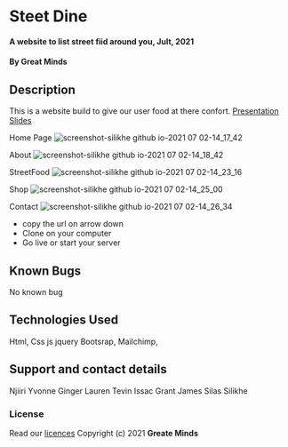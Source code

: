 # Steet Dine

#### A website to list street fiid around you, Jult, 2021

#### By **Great Minds**

## Description

This is a website build to give our user food at there confort.
[Presentation Slides](https://www.canva.com/design/DAEi3Bpcg5I/5OacbJk2RuYOxW3TUylX8A/view?utm_content=DAEi3Bpcg5I&utm_campaign=designshare&utm_medium=link&utm_source=publishsharelink#11)

Home Page
![screenshot-silikhe github io-2021 07 02-14_17_42](https://user-images.githubusercontent.com/65366942/124267414-e289be80-db40-11eb-848d-f36ac272f5c6.png)


About
![screenshot-silikhe github io-2021 07 02-14_18_42](https://user-images.githubusercontent.com/65366942/124267177-93dc2480-db40-11eb-863b-c2dc3f7ece49.png)


StreetFood
![screenshot-silikhe github io-2021 07 02-14_23_16](https://user-images.githubusercontent.com/65366942/124267569-182ea780-db41-11eb-933c-c424bb6a3e26.png)


Shop
![screenshot-silikhe github io-2021 07 02-14_25_00](https://user-images.githubusercontent.com/65366942/124267737-562bcb80-db41-11eb-8ce7-84714583494f.png)


Contact
![screenshot-silikhe github io-2021 07 02-14_26_34](https://user-images.githubusercontent.com/65366942/124267927-8d9a7800-db41-11eb-9549-a484153d4991.png)



- copy the url on arrow down
- Clone on your computer
- Go live or start your server

## Known Bugs

No known bug 

## Technologies Used

Html, Css js jquery Bootsrap, Mailchimp, 

## Support and contact details

Njiiri Yvonne
Ginger Lauren
Tevin Issac
Grant James
Silas Silikhe

### License

Read our [licences](./License)
Copyright (c) 2021 **Greate Minds**
